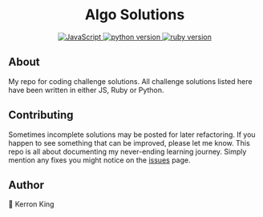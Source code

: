 <h1 align="center"> Algo Solutions</h1>

<p align="center">
  <a href="https://javascript.info/">
    <img src="https://img.shields.io/badge/language-javascript-yellow" alt="JavaScript">
  </a>
  <a href="https://www.python.org/">
    <img src="https://img.shields.io/badge/python-3.8.3-yellowgreen" alt="python version">
  </a>
  <a href="https://www.ruby-lang.org/en/">
    <img src="https://img.shields.io/badge/ruby-2.6.4-red" alt="ruby version">
  </a>
</p>

## About

My repo for coding challenge solutions. All challenge solutions listed here have been written in either JS, Ruby or Python.

## Contributing

Sometimes incomplete solutions may be posted for later refactoring. If you happen to see something that can be improved, please let me know. This repo is all about documenting my never-ending learning journey. Simply mention any fixes you might notice on the [issues](https://github.com/KerronKing/algo-solutions/issues) page.

## Author

👤 Kerron King 

